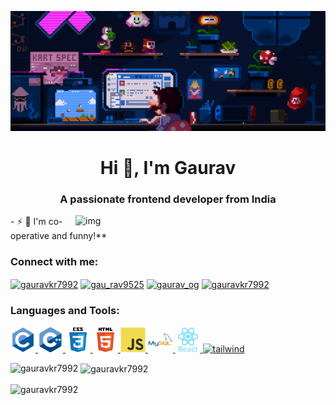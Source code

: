 ![logo](https://github.com/gauravkr7992/gauravkr7992/blob/main/banner.png)
<h1 align="center">Hi 👋, I'm Gaurav</h1>
<h3 align="center">A passionate frontend developer from India</h3>
<img align="right" alt="img" width="400" src="https://miro.medium.com/v2/resize:fit:1272/1*ZSVmWGcc1weENb0ShawWxw.gif">
- ⚡ 😬 I'm co-operative and funny!**

<h3 align="left">Connect with me:</h3>
<p align="left">
<a href="https://linkedin.com/in/gauravkr7992" target="blank"><img align="center" src="https://raw.githubusercontent.com/rahuldkjain/github-profile-readme-generator/master/src/images/icons/Social/linked-in-alt.svg" alt="gauravkr7992" height="30" width="40" /></a>
<a href="https://instagram.com/gau_rav9525" target="blank"><img align="center" src="https://raw.githubusercontent.com/rahuldkjain/github-profile-readme-generator/master/src/images/icons/Social/instagram.svg" alt="gau_rav9525" height="30" width="40" /></a>
<a href="https://www.codechef.com/users/gaurav_og" target="blank"><img align="center" src="https://cdn.jsdelivr.net/npm/simple-icons@3.1.0/icons/codechef.svg" alt="gaurav_og" height="30" width="40" /></a>
<a href="https://www.leetcode.com/gauravkr7992" target="blank"><img align="center" src="https://raw.githubusercontent.com/rahuldkjain/github-profile-readme-generator/master/src/images/icons/Social/leet-code.svg" alt="gauravkr7992" height="30" width="40" /></a>
</p>

<h3 align="left">Languages and Tools:</h3>
<p align="left"> <a href="https://www.cprogramming.com/" target="_blank" rel="noreferrer"> <img src="https://raw.githubusercontent.com/devicons/devicon/master/icons/c/c-original.svg" alt="c" width="40" height="40"/> </a> <a href="https://www.w3schools.com/cpp/" target="_blank" rel="noreferrer"> <img src="https://raw.githubusercontent.com/devicons/devicon/master/icons/cplusplus/cplusplus-original.svg" alt="cplusplus" width="40" height="40"/> </a> <a href="https://www.w3schools.com/css/" target="_blank" rel="noreferrer"> <img src="https://raw.githubusercontent.com/devicons/devicon/master/icons/css3/css3-original-wordmark.svg" alt="css3" width="40" height="40"/> </a> <a href="https://www.w3.org/html/" target="_blank" rel="noreferrer"> <img src="https://raw.githubusercontent.com/devicons/devicon/master/icons/html5/html5-original-wordmark.svg" alt="html5" width="40" height="40"/> </a> <a href="https://developer.mozilla.org/en-US/docs/Web/JavaScript" target="_blank" rel="noreferrer"> <img src="https://raw.githubusercontent.com/devicons/devicon/master/icons/javascript/javascript-original.svg" alt="javascript" width="40" height="40"/> </a> <a href="https://www.mysql.com/" target="_blank" rel="noreferrer"> <img src="https://raw.githubusercontent.com/devicons/devicon/master/icons/mysql/mysql-original-wordmark.svg" alt="mysql" width="40" height="40"/> </a> <a href="https://reactjs.org/" target="_blank" rel="noreferrer"> <img src="https://raw.githubusercontent.com/devicons/devicon/master/icons/react/react-original-wordmark.svg" alt="react" width="40" height="40"/> </a> <a href="https://tailwindcss.com/" target="_blank" rel="noreferrer"> <img src="https://www.vectorlogo.zone/logos/tailwindcss/tailwindcss-icon.svg" alt="tailwind" width="40" height="40"/> </a> </p>

<p><img align="left" src="https://github-readme-stats.vercel.app/api/top-langs?username=gauravkr7992&show_icons=true&locale=en&layout=compact" alt="gauravkr7992" /></p>

<p>&nbsp;<img align="center" src="https://github-readme-stats.vercel.app/api?username=gauravkr7992&show_icons=true&locale=en" alt="gauravkr7992" /></p>

<p><img align="center" src="https://github-readme-streak-stats.herokuapp.com/?user=gauravkr7992&" alt="gauravkr7992" /></p>
